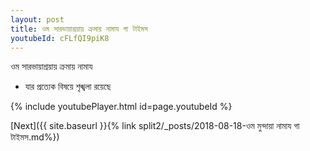 ```yaml
---
layout: post
title: ওম সারভায়াশ্রয়ায় ক্রমায় নামায গা টাইমস
youtubeId: cFLfQI9piK8
---
```

 
 
 ওম সারভায়াশ্রয়ায় ক্রমায় নামায  
 
 -  যার প্রত্যেক বিষয়ে শৃঙ্খলা রয়েছে 
 
  
 
  
 
 
 
 
 
 


{% include youtubePlayer.html id=page.youtubeId %}
 
[Next]({{ site.baseurl }}{% link  split2/_posts/2018-08-18-ওম মুন্দায়া নামায গা টাইমস.md%})
 
